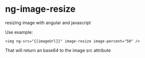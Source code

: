 ng-image-resize
===============

resizing image with angular and javascript


Use example:

    <img ng-src="{{imageUrl}}" image-resize image-percent="50" />

That will return an base64 to the image src attribute
